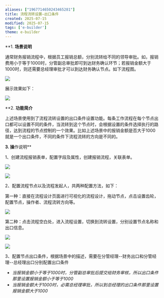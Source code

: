 ```yaml
---
aliases: ["1967714650243465281"]
title: 流程流转设置—出口条件
created: 2025-07-15
modified: 2025-07-15
tags: ['e-builder']
theme: e-builder
---
```


**1. **场景说明**

通常财务报销流程中，根据员工报销总额，分别流转给不同的领导审批。如，报销费用小于等于1000时，分管副总审批即可到达财务确认环节；若报销金额大于1000时，则还需要总经理审批才可以到达财务确认节点。如下流程图。

![](https://myhelpdoc.oss-cn-heyuan.aliyuncs.com/mdimages/b792c9ca6036b9bc58d82d0c1efee0ab.jpg)

展示效果如下：

![](https://myhelpdoc.oss-cn-heyuan.aliyuncs.com/mdimages/053c8dd7bbeac60914b683bc24d85c29.jpg)

**2. **功能简介**

上述场景使用到了流程流转设置的出口条件设置功能。每条工作流程在每个节点出口都可以设置不同的条件，当流转到这个节点时，会根据设置的条件选择执行的路径，达到流程的节点控制的一个效果。比如上述场景中的报销金额是否大于1000就是一个出口条件，不同的条件下流程流转的方向是不同的。

**3. 操**作说明**

1、创建流程报销表单，配置字段及属性，创建报销流程，关联表单。

![](https://myhelpdoc.oss-cn-heyuan.aliyuncs.com/mdimages/d52cbadfae65f04d5e24c4c7da03c7ad.jpg)

![](https://myhelpdoc.oss-cn-heyuan.aliyuncs.com/mdimages/641cc625ac157829cefabe49a2090e6e.jpg)

2、配置流程节点以及流程发起人，共两种配置方法，如下：

第一种：直接在流程设计页面进行可视化的流程设计，拖动节点，点击设置齿轮，配置节点，操作者、流程流转方向等。

![](https://myhelpdoc.oss-cn-heyuan.aliyuncs.com/mdimages/07fa1feb4d3972c85e29ed66ccfac8c6.jpg)

第二种：点击流程空白处，进入流程设置，切换到流转设置，分别设置节点名称和出口信息。

![](https://myhelpdoc.oss-cn-heyuan.aliyuncs.com/mdimages/7bc80d5f77c62eb7fa974efe8dc69d9f.jpg)

![](https://myhelpdoc.oss-cn-heyuan.aliyuncs.com/mdimages/0ee8a3fd40fdc1204d34d8deaba5106c.jpg)

3、配置节点出口条件，根据场景中的描述，需要在分管经理--财务出口和分管经理--总经理出口分别配置出口条件

- *当报销金额小于等于1000时，分管副总审批后提交给财务审核，所以出口条件那里设置报销金额小于等于1000*
- *当报销金额大于1000时，必需总经理审批，所以到总经理的出口条件那里设置报销金额大于1000*

